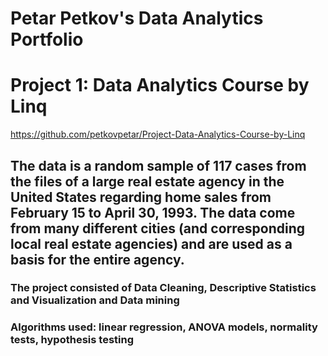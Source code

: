 # Petar Petkov's Data Analytics Portfolio

# Project 1: Data Analytics Course by Linq 

https://github.com/petkovpetar/Project-Data-Analytics-Course-by-Linq


## The data is a random sample of 117 cases from the files of a large real estate agency in the United States regarding home sales from February 15 to April 30, 1993. The data come from many different cities (and corresponding local real estate agencies) and are used as a basis for the entire agency. 
### The project consisted of Data Cleaning, Descriptive Statistics and Visualization and Data mining 
### Algorithms used: linear regression, ANOVA models, normality tests, hypothesis testing
